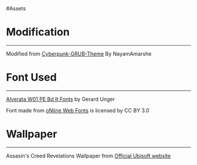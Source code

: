 #Assets

# Modification
--------------------------------------------
Modified from <a href="https://github.com/NayamAmarshe/Cyberpunk-GRUB-Theme">Cyberpunk-GRUB-Theme</a> By NayamAmarshe

# Font Used
--------------------------------------------
<a href="https://www.onlinewebfonts.com/download/67b20ada408bf00aac36c884e801fc21">Alverata W01 PE Bd It Fonts</a> by Gerard Unger 
<div>Font made from <a href="http://www.onlinewebfonts.com">oNline Web Fonts</a> is licensed by CC BY 3.0</div>

# Wallpaper
--------------------------------------------
Assasin's Creed Revelations Wallpaper from <a href="https://www.ubisoft.com/en-us/game/assassins-creed/revelations">Official Ubisoft website</a> 

